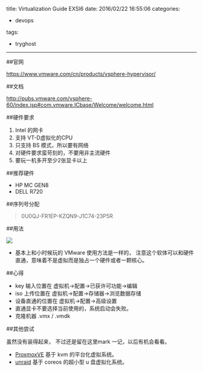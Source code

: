 title: Virtualization  Guide EXSI6
date: 2016/02/22 16:55:06
categories:

 - devops 


tags:

- tryghost

---

##官网

 https://www.vmware.com/cn/products/vsphere-hypervisor/

##文档

 http://pubs.vmware.com/vsphere-60/index.jsp#com.vmware.ICbase/Welcome/welcome.html

##硬件要求

 1. Intel 的网卡
 2. 支持 VT-D虚拟化的CPU
 3. 只支持 BS 模式，所以要有网络
 4. 对硬件要求蛮苛刻的，不要用非主流硬件
 5. 要玩一机多开至少2张显卡以上

##推荐硬件 
 * HP MC GEN8
 * DELL R720

##序列号分配
>0U0QJ-FR1EP-KZQN9-J1C74-23P5R

##用法

![](https://dn-zuoyun.qbox.me/image/4/da/89fc6d95c743398233a70b89e46d1.png)
  
 * 基本上和小时候玩的 VMware 使用方法是一样的， 注意这个软体可以和硬件直通，意味着不是虚拟而是独占一个硬件或者一颗核心。

##心得

 * key 输入位置在 虚拟机->配置->已获许可功能->编辑
 * iso 上传位置在 虚拟机->配置->存储器->浏览数据存储
 * 设备直通的位置在 虚拟机->配置->高级设置 
 * 直通显卡不要选择当前使用的，系统启动会失败。
 * 克隆机器  .vmx / .vmdk

##其他尝试
 
 虽然没有装得起来， 不过还是留在这里mark 一记，以后有机会看看。

 * [ProxmoxVE](http://pve.proxmox.com/wiki/Main_Page) 基于 kvm 的平台化虚拟系统。
 * [unraid](http://lime-technology.com/) 基于 coreos 的超小型 u 盘虚拟化系统。



